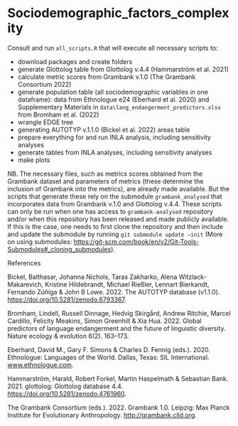 # Sociodemographic_factors_complexity

Consult and run ```all_scripts.R``` that will execute all necessary scripts to:

- download packages and create folders 
- generate Glottolog table from Glottolog v.4.4 (Hammarström et al. 2021)
- calculate metric scores from Grambank v.1.0 (The Grambank Consortium 2022)
- generate population table (all sociodemographic variables in one dataframe): data from Ethnologue e24 (Eberhard et al. 2020) and Supplementary Materials in ```data\lang_endangerment_predictors.xlsx``` from Bromham et al. (2022) 
- wrangle EDGE tree
- generating AUTOTYP v.1.1.0 (Bickel et al. 2022) areas table
- prepare everything for and run INLA analysis, including sensitivity analyses
- generate tables from INLA analyses, including sensitivity analyses
- make plots


NB. The necessary files, such as metrics scores obtained from the Grambank dataset and parameters of metrics (these determine the inclusion of Grambank into the metrics), are already made available. But the scripts that generate these rely on the submodule ```grambank_analysed``` that incorporates data from Grambank v.1.0 and Glottolog v.4.4. These scripts can only be run when one has access to ```grambank-analysed``` repository and/or when this repository has been released and made publicly available. If this is the case, one needs to first clone the repository and then include and update the submodule by running ```git submodule update —init``` (More on using submodules: https://git-scm.com/book/en/v2/Git-Tools-Submodules#_cloning_submodules). 




References

Bickel, Balthasar, Johanna Nichols, Taras Zakharko, Alena Witzlack-Makarevich, Kristine Hildebrandt, Michael Rießler, Lennart Bierkandt, Fernando Zúñiga & John B Lowe. 2022. The AUTOTYP database (v1.1.0). https://doi.org/10.5281/zenodo.6793367.

Bromham, Lindell, Russell Dinnage, Hedvig Skirgård, Andrew Ritchie, Marcel Cardillo, Felicity Meakins, Simon Greenhill & Xia Hua. 2022. Global predictors of language endangerment and the future of linguistic diversity. Nature ecology & evolution 6(2). 163–173.

Eberhard, David M., Gary F. Simons & Charles D. Fennig (eds.). 2020. Ethnologue: Languages of the World. Dallas, Texas: SIL International. www.ethnologue.com.

Hammarström, Harald, Robert Forkel, Martin Haspelmath & Sebastian Bank. 2021. glottolog: Glottolog database 4.4. https://doi.org/10.5281/zenodo.4761960.

The Grambank Consortium (eds.). 2022. Grambank 1.0. Leipzig: Max Planck Institute for Evolutionary Anthropology. http://grambank.clld.org.





